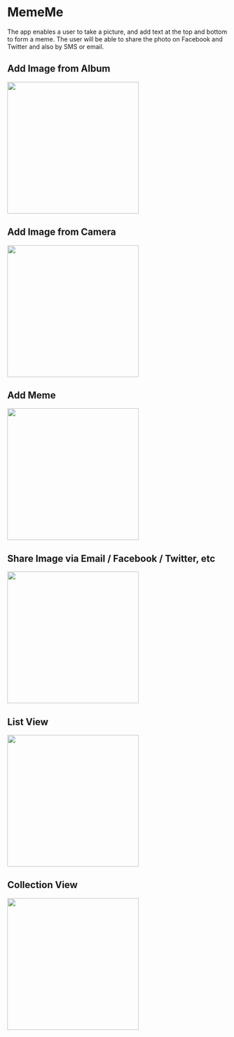 # MemeMe

The app enables a user to take a picture, and add text at the top and bottom to form a meme. The user will be able to share the photo on Facebook and Twitter and also by SMS or email.

## Add Image from Album
<img src="https://media.giphy.com/media/xUNd9S805lOlEpTh6M/giphy.gif" width="300">

## Add Image from Camera
<img src="https://media.giphy.com/media/26Fff0MF64YyDnk0U/giphy.gif" width="300">

## Add Meme
<img src="https://media.giphy.com/media/26FfjnOMSG8FSHcsw/giphy.gif" width="300">

## Share Image via Email / Facebook / Twitter, etc
<img src="https://media.giphy.com/media/3ohjV5hktwdn0BOxPy/giphy.gif" width="300">

## List View
<img src="https://media.giphy.com/media/xUNda5cTGvf23mM9CE/giphy.gif" width="300">

## Collection View
<img src="https://media.giphy.com/media/3ohjV9TIlQd5ivpEA0/giphy.gif" width="300">

